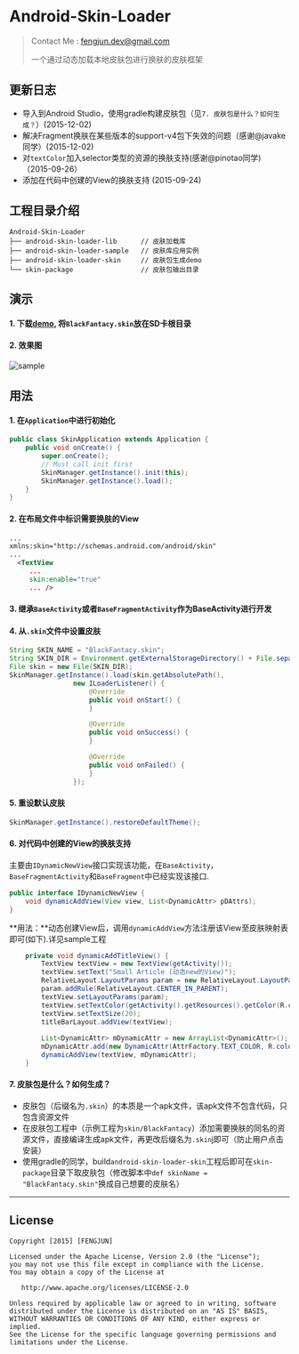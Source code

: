 # Android-Skin-Loader 

> Contact Me : fengjun.dev@gmail.com
>
> 一个通过动态加载本地皮肤包进行换肤的皮肤框架

## 更新日志
- 导入到Android Studio，使用gradle构建皮肤包（见`7. 皮肤包是什么？如何生成？`）(2015-12-02)
- 解决Fragment换肤在某些版本的support-v4包下失效的问题（感谢@javake同学）(2015-12-02)
- 对`textColor`加入selector类型的资源的换肤支持(感谢@pinotao同学) （2015-09-26）
- 添加在代码中创建的View的换肤支持 (2015-09-24)

## 工程目录介绍
```
Android-Skin-Loader
├── android-skin-loader-lib      // 皮肤加载库
├── android-skin-loader-sample   // 皮肤库应用实例
├── android-skin-loader-skin     // 皮肤包生成demo
└── skin-package                 // 皮肤包输出目录
```


## 演示
#### 1. 下载[demo](https://github.com/fengjundev/Android-Skin-Loader/tree/master/apk), 将`BlackFantacy.skin`放在SD卡根目录
#### 2. 效果图
![sample](https://raw.githubusercontent.com/fengjundev/Android-Skin-Loader/master/sample/image/screenshot.png)


## 用法

#### 1. 在`Application`中进行初始化
```java
public class SkinApplication extends Application {
	public void onCreate() {
		super.onCreate();
		// Must call init first 
		SkinManager.getInstance().init(this);
		SkinManager.getInstance().load();
	}
}
```

#### 2. 在布局文件中标识需要换肤的View

```xml
...
xmlns:skin="http://schemas.android.com/android/skin"
...
  <TextView
     ...
     skin:enable="true" 
     ... />
```

#### 3. 继承`BaseActivity`或者`BaseFragmentActivity`作为BaseActivity进行开发
  
  
#### 4. 从`.skin`文件中设置皮肤
```java
String SKIN_NAME = "BlackFantacy.skin";
String SKIN_DIR = Environment.getExternalStorageDirectory() + File.separator + SKIN_NAME;
File skin = new File(SKIN_DIR);
SkinManager.getInstance().load(skin.getAbsolutePath(),
				new ILoaderListener() {
					@Override
					public void onStart() {
					}

					@Override
					public void onSuccess() {
					}

					@Override
					public void onFailed() {
					}
				});
```

#### 5. 重设默认皮肤
```java
SkinManager.getInstance().restoreDefaultTheme();
```

#### 6. 对代码中创建的View的换肤支持
主要由`IDynamicNewView`接口实现该功能，在`BaseActivity`，`BaseFragmentActivity`和`BaseFragment`中已经实现该接口.

```java
public interface IDynamicNewView {
	void dynamicAddView(View view, List<DynamicAttr> pDAttrs);
}
```
**用法：**动态创建View后，调用`dynamicAddView`方法注册该View至皮肤映射表即可(如下).详见sample工程

```java
	private void dynamicAddTitleView() {
		TextView textView = new TextView(getActivity());
		textView.setText("Small Article (动态new的View)");
		RelativeLayout.LayoutParams param = new RelativeLayout.LayoutParams(LayoutParams.WRAP_CONTENT, LayoutParams.WRAP_CONTENT);
		param.addRule(RelativeLayout.CENTER_IN_PARENT);
		textView.setLayoutParams(param);
		textView.setTextColor(getActivity().getResources().getColor(R.color.color_title_bar_text));
		textView.setTextSize(20);
		titleBarLayout.addView(textView);
		
		List<DynamicAttr> mDynamicAttr = new ArrayList<DynamicAttr>();
		mDynamicAttr.add(new DynamicAttr(AttrFactory.TEXT_COLOR, R.color.color_title_bar_text));
		dynamicAddView(textView, mDynamicAttr);
	}
```



#### 7. 皮肤包是什么？如何生成？
- 皮肤包（后缀名为`.skin`）的本质是一个apk文件，该apk文件不包含代码，只包含资源文件
- 在皮肤包工程中（示例工程为`skin/BlackFantacy`）添加需要换肤的同名的资源文件，直接编译生成apk文件，再更改后缀名为`.skin`j即可（防止用户点击安装）
- 使用gradle的同学，build`android-skin-loader-skin`工程后即可在`skin-package`目录下取皮肤包（修改脚本中`def skinName = "BlackFantacy.skin"`换成自己想要的皮肤名）


---


## License

    Copyright [2015] [FENGJUN]

    Licensed under the Apache License, Version 2.0 (the "License");
    you may not use this file except in compliance with the License.
    You may obtain a copy of the License at

       http://www.apache.org/licenses/LICENSE-2.0

    Unless required by applicable law or agreed to in writing, software
    distributed under the License is distributed on an "AS IS" BASIS,
    WITHOUT WARRANTIES OR CONDITIONS OF ANY KIND, either express or implied.
    See the License for the specific language governing permissions and
    limitations under the License.


